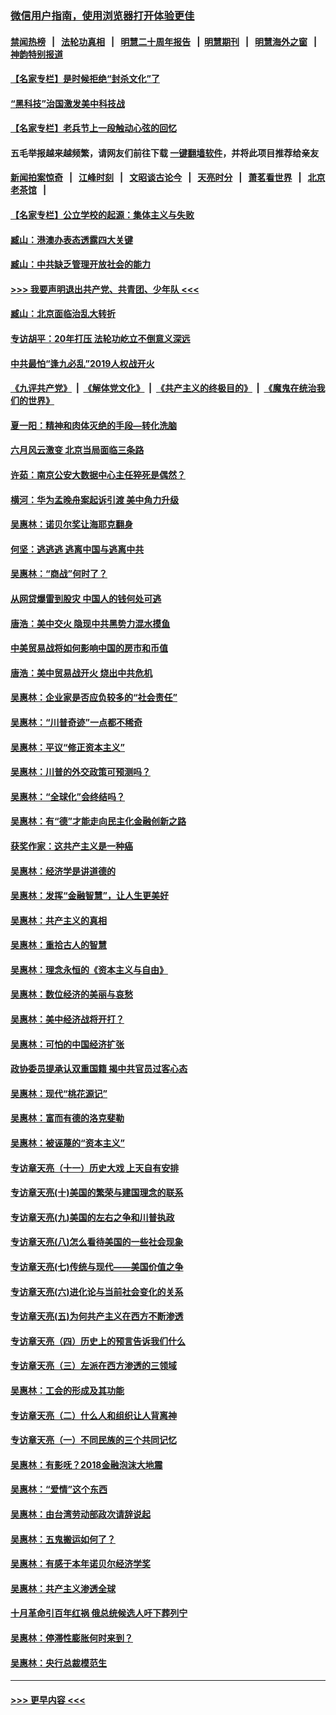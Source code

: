 ### [微信用户指南，使用浏览器打开体验更佳](https://github.com/gfw-breaker/banned-news1/blob/master/indexes/wechat-guide.md?t=0)
#### [禁闻热榜](热点新闻.md?t=0)  &nbsp;&nbsp;|&nbsp;&nbsp; [法轮功真相](https://github.com/gfw-breaker/truth/blob/master/README.md?t=0) &nbsp;&nbsp;|&nbsp;&nbsp; [明慧二十周年报告](https://github.com/gfw-breaker/mh-reports/blob/master/README.md?t=0) &nbsp;&nbsp;|&nbsp;&nbsp;[明慧期刊](https://github.com/gfw-breaker/mh-qikan) &nbsp;&nbsp;|&nbsp;&nbsp; [明慧海外之窗](https://github.com/gfw-breaker/mh-news/blob/master/README.md?t=0) &nbsp;&nbsp;|&nbsp;&nbsp; [神韵特别报道](https://github.com/gfw-breaker/mh-news/blob/master/shenyun.md?t=0)
#### [【名家专栏】是时候拒绝“封杀文化”了](../pages/nsc423/n11814093.md?t=02150911) 
#### [“黑科技”治国激发美中科技战](../pages/nsc423/n11638056.md?t=02150911) 
#### [【名家专栏】老兵节上一段触动心弦的回忆](../pages/nsc423/n11646016.md?t=02150911) 
#### 五毛举报越来越频繁，请网友们前往下载 [一键翻墙软件](https://github.com/gfw-breaker/ssr-accounts)，并将此项目推荐给亲友
#### [新闻拍案惊奇](https://github.com/gfw-breaker/banned-news1/blob/master/pages/link4.md) &nbsp;&nbsp;|&nbsp;&nbsp; [江峰时刻](https://github.com/gfw-breaker/banned-news1/blob/master/pages/link4.md) &nbsp;&nbsp;|&nbsp;&nbsp; [文昭谈古论今](https://github.com/gfw-breaker/banned-news1/blob/master/pages/link4.md) &nbsp;&nbsp;|&nbsp;&nbsp; [天亮时分](https://github.com/gfw-breaker/banned-news1/blob/master/pages/link4.md) &nbsp;&nbsp;|&nbsp;&nbsp; [萧茗看世界](https://github.com/gfw-breaker/banned-news1/blob/master/pages/link4.md) &nbsp;&nbsp;|&nbsp;&nbsp; [北京老茶馆](https://github.com/gfw-breaker/banned-news1/blob/master/pages/link4.md) &nbsp;&nbsp;|&nbsp;&nbsp; 
#### [【名家专栏】公立学校的起源：集体主义与失败](../pages/nsc423/n11601833.md?t=02150911) 
#### [臧山：港澳办表态透露四大关键](../pages/nsc423/n11421628.md?t=02150911) 
#### [臧山：中共缺乏管理开放社会的能力](../pages/nsc423/n11407457.md?t=02150911) 
#### [>>> 我要声明退出共产党、共青团、少年队 <<<](https://github.com/begood0513/goodnews/blob/master/quit/letter.md) 
#### [臧山：北京面临治乱大转折](../pages/nsc423/n11406895.md?t=02150911) 
#### [专访胡平：20年打压 法轮功屹立不倒意义深远](../pages/nsc423/n11398800.md?t=02150911) 
#### [中共最怕“逢九必乱”2019人权战开火](../pages/nsc423/n11385248.md?t=02150911) 
#### [《九评共产党》](https://github.com/begood0513/9ping.md/blob/master/README.md) &nbsp;|&nbsp; [《解体党文化》](../../../../jtdwh.md/blob/master/README.md)  &nbsp;|&nbsp; [《共产主义的终极目的》](../../../../gczydzjmd.md/blob/master/README.md) &nbsp;|&nbsp; [《魔鬼在统治我们的世界》](../../../../mgztzwmdsj.md/blob/master/README.md) 
#### [夏一阳：精神和肉体灭绝的手段—转化洗脑](../pages/nsc423/n11368250.md?t=02150911) 
#### [六月风云激变 北京当局面临三条路](../pages/nsc423/n11313668.md?t=02150911) 
#### [许茹：南京公安大数据中心主任猝死是偶然？](../pages/nsc423/n11064744.md?t=02150911) 
#### [横河：华为孟晚舟案起诉引渡 美中角力升级](../pages/nsc423/n11027230.md?t=02150911) 
#### [吴惠林：诺贝尔奖让海耶克翻身](../pages/nsc423/n10890049.md?t=02150911) 
#### [何坚：逃逃逃 逃离中国与逃离中共](../pages/nsc423/n10592891.md?t=02150911) 
#### [吴惠林：“商战”何时了？](../pages/nsc423/n10573558.md?t=02150911) 
#### [从网贷爆雷到股灾 中国人的钱何处可逃](../pages/nsc423/n10572800.md?t=02150911) 
#### [唐浩：美中交火 隐现中共黑势力混水摸鱼](../pages/nsc423/n10544040.md?t=02150911) 
#### [中美贸易战将如何影响中国的房市和币值](../pages/nsc423/n10543697.md?t=02150911) 
#### [唐浩：美中贸易战开火 烧出中共危机](../pages/nsc423/n10540126.md?t=02150911) 
#### [吴惠林：企业家是否应负较多的“社会责任”](../pages/nsc423/n10535022.md?t=02150911) 
#### [吴惠林：“川普奇迹”一点都不稀奇](../pages/nsc423/n10512808.md?t=02150911) 
#### [吴惠林：平议“修正资本主义”](../pages/nsc423/n10495724.md?t=02150911) 
#### [吴惠林：川普的外交政策可预测吗？](../pages/nsc423/n10462387.md?t=02150911) 
#### [吴惠林：“全球化”会终结吗？](../pages/nsc423/n10452838.md?t=02150911) 
#### [吴惠林：有“德”才能走向民主化金融创新之路](../pages/nsc423/n10432292.md?t=02150911) 
#### [获奖作家：这共产主义是一种癌](../pages/nsc423/n10431541.md?t=02150911) 
#### [吴惠林：经济学是讲道德的](../pages/nsc423/n10398014.md?t=02150911) 
#### [吴惠林：发挥“金融智慧”，让人生更美好](../pages/nsc423/n10375019.md?t=02150911) 
#### [吴惠林：共产主义的真相](../pages/nsc423/n10351394.md?t=02150911) 
#### [吴惠林：重拾古人的智慧](../pages/nsc423/n10337691.md?t=02150911) 
#### [吴惠林：理念永恒的《资本主义与自由》](../pages/nsc423/n10316274.md?t=02150911) 
#### [吴惠林：数位经济的美丽与哀愁](../pages/nsc423/n10292946.md?t=02150911) 
#### [吴惠林：美中经济战将开打？](../pages/nsc423/n10258825.md?t=02150911) 
#### [吴惠林：可怕的中国经济扩张](../pages/nsc423/n10219147.md?t=02150911) 
#### [政协委员提承认双重国籍 揭中共官员过客心态](../pages/nsc423/n10208809.md?t=02150911) 
#### [吴惠林：现代“桃花源记”](../pages/nsc423/n10185234.md?t=02150911) 
#### [吴惠林：富而有德的洛克斐勒](../pages/nsc423/n10142264.md?t=02150911) 
#### [吴惠林：被诬蔑的“资本主义”](../pages/nsc423/n10124816.md?t=02150911) 
#### [专访章天亮（十一）历史大戏 上天自有安排](../pages/nsc423/n10094905.md?t=02150911) 
#### [专访章天亮(十)美国的繁荣与建国理念的联系](../pages/nsc423/n10094899.md?t=02150911) 
#### [专访章天亮(九)美国的左右之争和川普执政](../pages/nsc423/n10094889.md?t=02150911) 
#### [专访章天亮(八)怎么看待美国的一些社会现象](../pages/nsc423/n10094857.md?t=02150911) 
#### [专访章天亮(七)传统与现代——美国价值之争](../pages/nsc423/n10093140.md?t=02150911) 
#### [专访章天亮(六)进化论与当前社会变化的关系](../pages/nsc423/n10092036.md?t=02150911) 
#### [专访章天亮(五)为何共产主义在西方不断渗透](../pages/nsc423/n10083620.md?t=02150911) 
#### [专访章天亮（四）历史上的预言告诉我们什么](../pages/nsc423/n10083606.md?t=02150911) 
#### [专访章天亮（三）左派在西方渗透的三领域](../pages/nsc423/n10081115.md?t=02150911) 
#### [吴惠林：工会的形成及其功能](../pages/nsc423/n10080633.md?t=02150911) 
#### [专访章天亮（二）什么人和组织让人背离神](../pages/nsc423/n10076637.md?t=02150911) 
#### [专访章天亮（一）不同民族的三个共同记忆](../pages/nsc423/n10074188.md?t=02150911) 
#### [吴惠林：有影呒？2018金融泡沫大地震](../pages/nsc423/n10040534.md?t=02150911) 
#### [吴惠林：“爱情”这个东西](../pages/nsc423/n10019423.md?t=02150911) 
#### [吴惠林：由台湾劳动部政次请辞说起](../pages/nsc423/n9979679.md?t=02150911) 
#### [吴惠林：五鬼搬运如何了？](../pages/nsc423/n9925338.md?t=02150911) 
#### [吴惠林：有感于本年诺贝尔经济学奖](../pages/nsc423/n9871883.md?t=02150911) 
#### [吴惠林：共产主义渗透全球](../pages/nsc423/n9812748.md?t=02150911) 
#### [十月革命引百年红祸 俄总统候选人吁下葬列宁](../pages/nsc423/n9810182.md?t=02150911) 
#### [吴惠林：停滞性膨胀何时来到？](../pages/nsc423/n9764136.md?t=02150911) 
#### [吴惠林：央行总裁模范生](../pages/nsc423/n9728134.md?t=02150911) 

----
#### [ >>> 更早内容 <<< ](../indexes/nsc423-earlier.md)
